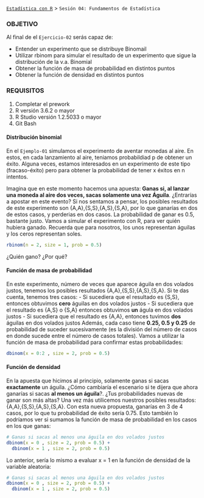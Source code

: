 [`Estadística con R`](../Readme.md) > `Sesión 04: Fundamentos de Estadística` 

### OBJETIVO

Al final de el `Ejercicio-02` serás capaz de:
- Entender un experimento que se distribuye Binomail
- Utilizar rbinom para simular el resultado de un experimento que sigue la distribución de la v.a. Binomial
- Obtener la función de masa de probabilidad en distintos puntos
- Obtener la función de densidad en distintos puntos

### REQUISITOS

1. Completar el prework
2. R versión 3.6.2 o mayor
3. R Studio versión 1.2.5033 o mayor 
4. Git Bash

#### Distribución binomial
  
En el `Ejemplo-01` simulamos el experimento de aventar monedas al aire. En estos, en cada lanzamiento al aire, teniamos probabildiad p de obtener un éxito. Alguna veces, estamos interesados en un experimento de este tipo (fracaso-éxito) pero para obtener la probabilidad de tener x éxitos en n intentos. 

Imagina que en este momento hacemos una apuesta: **Ganas si, al lanzar una moneda al aire dos veces, sacas solamente una vez Águila**. ¿Entrarías a apostar en este evento? Si nos sentamos a pensar, los posibles resultados de este experimento son {A,A},{S,S},{A,S},{S,A}, por lo que ganarías en dos de estos casos, y perderias en dos casos. La probabilidad de ganar es 0.5, bastante justo. Vamos a simular el experimento con R, para ver quién hubiera ganado. Recuerda que para nosotros, los unos representan águilas y los ceros representan soles.

```r 
rbinom(n = 2, size = 1, prob = 0.5)
```

¿Quién gano? ¿Por qué?

#### Función de masa de probabilidad

En este experimento, número de veces que aparece águila en dos volados justos, tenemos los posibles resultados  {A,A},{S,S},{A,S},{S,A}.
Si te das cuenta, tenemos tres casos:
	- Si sucediera que el resultado es {S,S}, entonces obtuvimos **cero** águilas en dos volados justos
	- Si sucediera que el resultado es {A,S} o {S,A} entonces obtuvimos **un** águla en dos volados justos
	- Si sucediera que el resultado es {A,A}, entonces tuvimos **dos** águilas en dos volados justos
Además, cada caso tiene **0.25, 0.5 y 0.25** de probabilidad de suceder sucesivamente (es la división del número de casos en donde sucede entre el número de casos totales). Vamos a utilizar la función de masa de probabilidad para confirmar estas probabilidades:

```r
dbinom(x = 0:2 , size = 2, prob = 0.5)
``` 

#### Función de densidad

En la apuesta que hicimos al principio, solamente ganas si sacas **exactamente** un águila. ¿Cómo cambiaría el escenario si te dijera que ahora ganarías si sacas **al menos un águila**?. ¿Tus probabilidades nuevas de ganar son más altas? Una vez más utilicemos nuestros posibles resultados:  {A,A},{S,S},{A,S},{S,A}. Con esta nueva propuesta, ganarías en 3 de 4 casos, por lo que tu probabilidad de éxito sería 0.75. Esto también lo podríamos ver si sumamos la función de masa de probabilidad en los casos en los que ganas:  

```r
# Ganas si sacas al menos una águila en dos volados justos
dbinom(x = 0 , size = 2, prob = 0.5) +
  dbinom(x = 1 , size = 2, prob = 0.5) 

```

Lo anterior, sería lo mismo a evaluar x = 1 en la función de densidad de la variable aleatoria: 
```r
# Ganas si sacas al menos una águila en dos volados justos
dbinom(x = 0 , size = 2, prob = 0.5) +
  dbinom(x = 1 , size = 2, prob = 0.5) 

```
